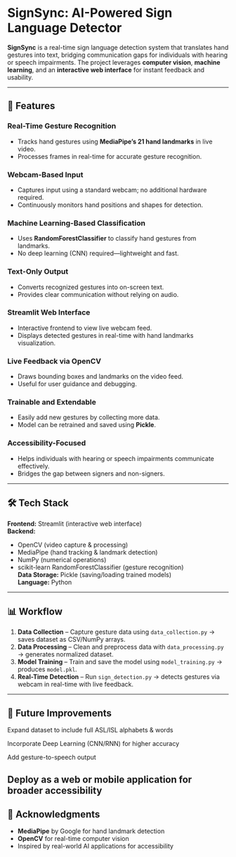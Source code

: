 
# SignSync: AI-Powered Sign Language Detector

**SignSync** is a real-time sign language detection system that translates hand gestures into text, bridging communication gaps for individuals with hearing or speech impairments. The project leverages **computer vision**, **machine learning**, and an **interactive web interface** for instant feedback and usability.

---

## 🚀 Features

### Real-Time Gesture Recognition
- Tracks hand gestures using **MediaPipe’s 21 hand landmarks** in live video.  
- Processes frames in real-time for accurate gesture recognition.

### Webcam-Based Input
- Captures input using a standard webcam; no additional hardware required.  
- Continuously monitors hand positions and shapes for detection.

### Machine Learning-Based Classification
- Uses **RandomForestClassifier** to classify hand gestures from landmarks.  
- No deep learning (CNN) required—lightweight and fast.

### Text-Only Output
- Converts recognized gestures into on-screen text.  
- Provides clear communication without relying on audio.

### Streamlit Web Interface
- Interactive frontend to view live webcam feed.  
- Displays detected gestures in real-time with hand landmarks visualization.

### Live Feedback via OpenCV
- Draws bounding boxes and landmarks on the video feed.  
- Useful for user guidance and debugging.

### Trainable and Extendable
- Easily add new gestures by collecting more data.  
- Model can be retrained and saved using **Pickle**.

### Accessibility-Focused
- Helps individuals with hearing or speech impairments communicate effectively.  
- Bridges the gap between signers and non-signers.

---

## 🛠️ Tech Stack

**Frontend:** Streamlit (interactive web interface)  
**Backend:**
- OpenCV (video capture & processing)  
- MediaPipe (hand tracking & landmark detection)  
- NumPy (numerical operations)  
- scikit-learn RandomForestClassifier (gesture recognition)  
**Data Storage:** Pickle (saving/loading trained models)  
**Language:** Python  

---
## 📊 Workflow
1. **Data Collection** – Capture gesture data using `data_collection.py` → saves dataset as CSV/NumPy arrays.  
2. **Data Processing** – Clean and preprocess data with `data_processing.py` → generates normalized dataset.  
3. **Model Training** – Train and save the model using `model_training.py` → produces `model.pkl`.  
4. **Real-Time Detection** – Run `sign_detection.py` → detects gestures via webcam in real-time with live feedback.

---

## 🎯 Future Improvements

Expand dataset to include full ASL/ISL alphabets & words

Incorporate Deep Learning (CNN/RNN) for higher accuracy

Add gesture-to-speech output

Deploy as a web or mobile application for broader accessibility
---

## 🤝 Acknowledgments
- **MediaPipe** by Google for hand landmark detection  
- **OpenCV** for real-time computer vision  
- Inspired by real-world AI applications for accessibility

